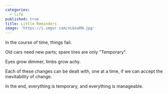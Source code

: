 ```yaml
---
categories:
  - life
published: true
title: Little Reminders
image: 'https://i.imgur.com/nLboaRN.jpg'
---
```

In the course of time,
things fail.

Old cars 
need new parts;
spare tires are only
"Temporary".

Eyes grow dimmer,
limbs grow achy.

Each of these changes
can be dealt with,
one at a time,
if we can accept
the inevitability 
of change.

In the end,
everything 
is temporary, 
and everything
is manageable.
